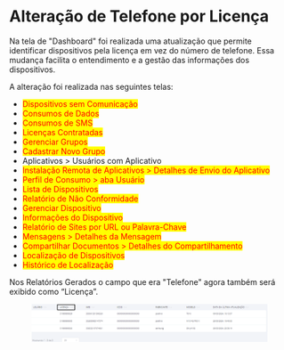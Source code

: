 # Alteração de Telefone por Licença

Na tela de "Dashboard" foi realizada uma atualização que permite identificar dispositivos pela licença em vez do número de telefone. Essa mudança facilita o entendimento e a gestão das informações dos dispositivos.

A alteração foi realizada nas seguintes telas:

* <mark style="color:red;">Dispositivos sem Comunicação</mark>
* <mark style="color:red;">Consumos de Dados</mark>
* <mark style="color:red;">Consumos de SMS</mark>
* <mark style="color:red;">Licenças Contratadas</mark>&#x20;
* <mark style="color:red;">Gerenciar Grupos</mark>&#x20;
* <mark style="color:red;">Cadastrar Novo Grupo</mark>&#x20;
* Aplicativos > Usuários com Aplicativo&#x20;
* <mark style="color:red;">Instalação Remota de Aplicativos > Detalhes de Envio do Aplicativo</mark>&#x20;
* <mark style="color:red;">Perfil de Consumo > aba Usuário</mark>
* <mark style="color:red;">Lista de Dispositivos</mark>&#x20;
* <mark style="color:red;">Relatório de Não Conformidade</mark>&#x20;
* <mark style="color:red;">Gerenciar Dispositivo</mark>
* <mark style="color:red;">Informações do Dispositivo</mark>
* <mark style="color:red;">Relatório de Sites por URL ou Palavra-Chave</mark>&#x20;
* <mark style="color:red;">Mensagens > Detalhes da Mensagem</mark>
* <mark style="color:red;">Compartilhar Documentos > Detalhes do Compartilhamento</mark>
* <mark style="color:red;">Localização de Dispositivos</mark>
* <mark style="color:red;">Histórico de Localização</mark>&#x20;

Nos Relatórios Gerados o campo que era "Telefone" agora também será exibido como “Licença”.

<figure><img src="../../.gitbook/assets/image (3).png" alt=""><figcaption></figcaption></figure>
